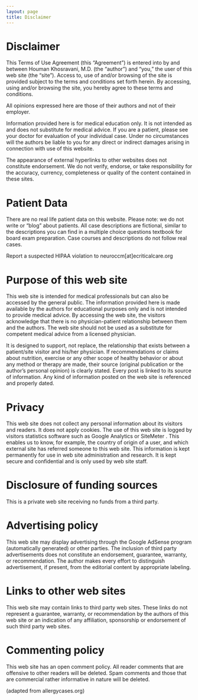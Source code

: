 ```yaml
---
layout: page
title: Disclaimer
---
```


# Disclaimer

This Terms of Use Agreement (this “Agreement”) is entered into by and between Houman Khosravani, M.D. (the “author”) and “you,” the user of this web site (the “site”). Access to, use of and/or browsing of the site is provided subject to the terms and conditions set forth herein. By accessing, using and/or browsing the site, you hereby agree to these terms and conditions.

All opinions expressed here are those of their authors and not of their employer.

Information provided here is for medical education only. It is not intended as and does not substitute for medical advice. If you are a patient, please see your doctor for evaluation of your individual case. Under no circumstances will the authors be liable to you for any direct or indirect damages arising in connection with use of this website.

The appearance of external hyperlinks to other websites does not constitute endorsement. We do not verify, endorse, or take responsibility for the accuracy, currency, completeness or quality of the content contained in these sites.

# Patient Data

There are no real life patient data on this website. Please note: we do not write or “blog” about patients. All case descriptions are fictional, similar to the descriptions you can find in a multiple choice questions textbook for board exam preparation. Case courses and descriptions do not follow real cases.

Report a suspected HIPAA violation to neuroccm[at]ecriticalcare.org

# Purpose of this web site

This web site is intended for medical professionals but can also be accessed by the general public. The information provided here is made available by the authors for educational purposes only and is not intended to provide medical advice. By accessing the web site, the visitors acknowledge that there is no physician-patient relationship between them and the authors. The web site should not be used as a substitute for competent medical advice from a licensed physician.

It is designed to support, not replace, the relationship that exists between a patient/site visitor and his/her physician. If recommendations or claims about nutrition, exercise or any other scope of healthy behavior or about any method or therapy are made, their source (original publication or the author’s personal opinion) is clearly stated. Every post is linked to its source of information. Any kind of information posted on the web site is referenced and properly dated.

# Privacy

This web site does not collect any personal information about its visitors and readers. It does not apply cookies. The use of this web site is logged by visitors statistics software such as Google Analytics or SiteMeter . This enables us to know, for example, the country of origin of a user, and which external site has referred someone to this web site. This information is kept permanently for use in web site administration and research. It is kept secure and confidential and is only used by web site staff.

# Disclosure of funding sources

This is a private web site receiving no funds from a third party.

# Advertising policy

This web site may display advertising through the Google AdSense program (automatically generated) or other parties. The inclusion of third party advertisements does not constitute an endorsement, guarantee, warranty, or recommendation. The author makes every effort to distinguish advertisement, if present, from the editorial content by appropriate labeling.

# Links to other web sites

This web site may contain links to third party web sites. These links do not represent a guarantee, warranty, or recommendation by the authors of this web site or an indication of any affiliation, sponsorship or endorsement of such third party web sites.

# Commenting policy

This web site has an open comment policy. All reader comments that are offensive to other readers will be deleted. Spam comments and those that are commercial rather informative in nature will be deleted.

(adapted from allergycases.org)
